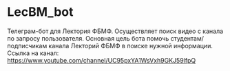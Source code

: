 # LecBM_bot
Телеграм-бот для Лектория ФБМФ. Осуществляет поиск видео с канала по запросу пользователя.
Основная цель бота помочь студентам/подписчикам канала Лекторий ФБМФ в поиске нужной информации.
Ссылка на канал: https://www.youtube.com/channel/UC95pxYA1WsVxh9GKJ59lfpQ

